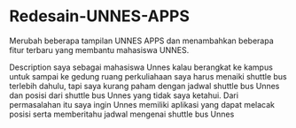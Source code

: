 # Redesain-UNNES-APPS
Merubah beberapa tampilan UNNES APPS dan menambahkan beberapa fitur terbaru yang membantu mahasiswa UNNES. 

Description
saya sebagai mahasiswa Unnes kalau berangkat ke kampus untuk sampai ke gedung ruang perkuliahaan saya harus menaiki shuttle bus terlebih dahulu, tapi saya kurang paham dengan jadwal shuttle bus Unnes dan posisi dari shuttle bus Unnes yang tidak saya ketahui. Dari permasalahan itu saya ingin Unnes memiliki aplikasi yang dapat melacak posisi serta memberitahu jadwal mengenai shuttle bus Unnes

